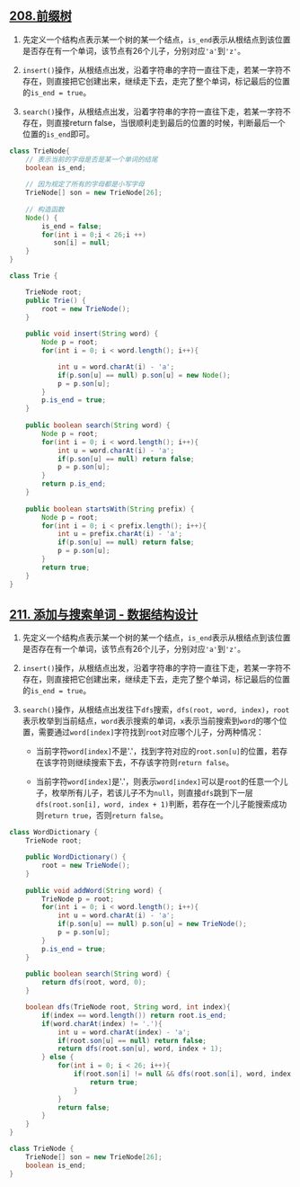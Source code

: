 

## [208.前缀树](https://leetcode-cn.com/problems/implement-trie-prefix-tree/submissions/)

1. 先定义一个结构点表示某一个树的某一个结点，`is_end`表示从根结点到该位置是否存在有一个单词，该节点有26个儿子，分别对应`'a'`到`'z'`。

2. `insert()`操作，从根结点出发，沿着字符串的字符一直往下走，若某一字符不存在，则直接把它创建出来，继续走下去，走完了整个单词，标记最后的位置的`is_end = true`。
3. `search()`操作，从根结点出发，沿着字符串的字符一直往下走，若某一字符不存在，则直接return false，当很顺利走到最后的位置的时候，判断最后一个位置的`is_end`即可。

```java
class TrieNode{
    // 表示当前的字母是否是某一个单词的结尾 
    boolean is_end;
    
    // 因为规定了所有的字母都是小写字母
    TrieNode[] son = new TrieNode[26];
    
    // 构造函数
    Node() {
        is_end = false;
        for(int i = 0;i < 26;i ++)
           son[i] = null;
    } 
}

class Trie {

    TrieNode root;
    public Trie() {
        root = new TrieNode();
    }
    
    public void insert(String word) {
        Node p = root;
        for(int i = 0; i < word.length(); i++){

            int u = word.charAt(i) - 'a';
            if(p.son[u] == null) p.son[u] = new Node();
            p = p.son[u];
        }
        p.is_end = true;
    }
    
    public boolean search(String word) {
        Node p = root;
        for(int i = 0; i < word.length(); i++){
            int u = word.charAt(i) - 'a';
            if(p.son[u] == null) return false;
            p = p.son[u];
        }
        return p.is_end;
    }
    
    public boolean startsWith(String prefix) {
        Node p = root;
        for(int i = 0; i < prefix.length(); i++){
            int u = prefix.charAt(i) - 'a';
            if(p.son[u] == null) return false;
            p = p.son[u];
        }
        return true;
    }
}
```

##  [211. 添加与搜索单词 - 数据结构设计](https://leetcode-cn.com/problems/design-add-and-search-words-data-structure/submissions/)

1. 先定义一个结构点表示某一个树的某一个结点，`is_end`表示从根结点到该位置是否存在有一个单词，该节点有26个儿子，分别对应`'a'`到`'z'`。
2. `insert()`操作，从根结点出发，沿着字符串的字符一直往下走，若某一字符不存在，则直接把它创建出来，继续走下去，走完了整个单词，标记最后的位置的`is_end = true`。

3. `search()`操作，从根结点出发往下`dfs`搜索，`dfs(root, word, index)`，`root`表示枚举到当前结点，`word`表示搜索的单词，`x`表示当前搜索到`word`的哪个位置，需要通过`word[index]`字符找到`root`对应哪个儿子，分两种情况：

	* 当前字符`word[index]`不是'.'，找到字符对应的`root.son[u]`的位置，若存在该字符则继续搜索下去，不存该字符则`return false`。

	* 当前字符`word[index]`是'.'，则表示`word[index]`可以是`root`的任意一个儿子，枚举所有儿子，若该儿子不为`null`，则直接`dfs`跳到下一层`dfs(root.son[i], word, index + 1)`判断，若存在一个儿子能搜索成功则`return true`，否则`return false`。

```java
class WordDictionary {
    TrieNode root;

    public WordDictionary() {
        root = new TrieNode();
    }
    
    public void addWord(String word) {
        TrieNode p = root;
        for(int i = 0; i < word.length(); i++){
            int u = word.charAt(i) - 'a';
            if(p.son[u] == null) p.son[u] = new TrieNode();
            p = p.son[u];
        }
        p.is_end = true;
    }
    
    public boolean search(String word) {
        return dfs(root, word, 0);
    }

    boolean dfs(TrieNode root, String word, int index){
        if(index == word.length()) return root.is_end;
        if(word.charAt(index) != '.'){
            int u = word.charAt(index) - 'a';
            if(root.son[u] == null) return false;
            return dfs(root.son[u], word, index + 1);
        } else {
            for(int i = 0; i < 26; i++){
                if(root.son[i] != null && dfs(root.son[i], word, index + 1)){
                    return true;
                }
            }
            return false;
        }
    }
}

class TrieNode {
    TrieNode[] son = new TrieNode[26];
    boolean is_end;
}
```


